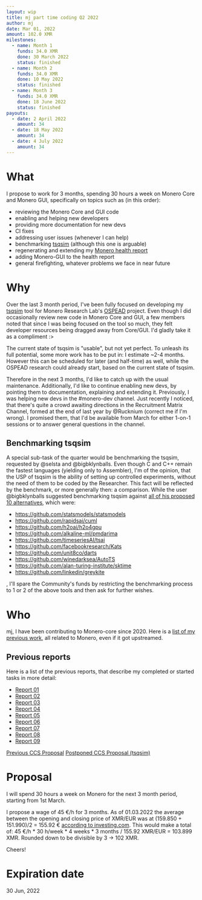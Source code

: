 ```yaml
---
layout: wip
title: mj part time coding Q2 2022
author: mj
date: Mar 01, 2022
amount: 102.0 XMR
milestones:
  - name: Month 1
    funds: 34.0 XMR
    done: 30 March 2022
    status: finished
  - name: Month 2
    funds: 34.0 XMR
    done: 10 May 2022
    status: finished
  - name: Month 3
    funds: 34.0 XMR
    done: 18 June 2022
    status: finished
payouts:
  - date: 2 April 2022
    amount: 34
  - date: 18 May 2022
    amount: 34
  - date: 4 July 2022
    amount: 34
---
```



# What

I propose to work for 3 months, spending 30 hours a week on Monero Core and Monero GUI, specifically on topics such as (in this order):
- reviewing the Monero Core and GUI code
- enabling and helping new developers
- providing more documentation for new devs
- CI fixes
- addressing user issues (whenever I can help)
- benchmarking [tsqsim](https://github.com/mj-xmr/tsqsim) (although this one is arguable)
- regenerating and extending my [Monero health report](http://cryptog.hopto.org/monero/health/)
- adding Monero-GUI to the health report
- general firefighting, whatever problems we face in near future

# Why

Over the last 3 month period, I've been fully focused on developing my [tsqsim](https://github.com/mj-xmr/tsqsim) tool for Monero Research Lab's [OSPEAD](https://ccs.getmonero.org/proposals/Rucknium-OSPEAD-Fortifying-Monero-Against-Statistical-Attack.html) project. Even though I did occasionally review new code in Monero Core and GUI, a few members noted that since I was being focused on the tool so much, they felt developer resources being dragged away from Core/GUI. I'd gladly take it as a compliment :>

The current state of tsqsim is "usable", but not yet perfect. To unleash its full potential, some more work has to be put in: I estimate ~2-4 months. However this can be scheduled for later (and half-time) as well, while the OSPEAD research could already start, based on the current state of tsqsim.

Therefore in the next 3 months, I'd like to catch up with the usual maintenance. Additionally, I'd like to continue enabling new devs, by pointing them to documentation, explaining and extending it. Previously, I was helping new devs in the #monero-dev channel. Just recently I noticed, that there's quite a crowd awaiting directions in the Recruitment Matrix Channel, formed at the end of last year by @Rucknium (correct me if I'm wrong). I promised them, that I'd be available from March for either 1-on-1 sessions or to answer general questions in the channel.

## Benchmarking tsqsim

A special sub-task of the quarter would be benchmarking the tsqsim, requested by @selsta and @bigbklynballs. Even though C and C++ remain the fastest languages (yielding only to Assembler), I'm of the opinion, that the USP of tsqsim is the ability of setting up controlled experiments, without the need of them to be coded by the Researcher. This fact will be reflected by the benchmark, or more generally then: a comparison. While the user @bigbklynballs suggested benchmarking tsqsim against [all of his proposed 10 alternatives](https://libera.ems.host/_matrix/media/r0/download/libera.chat/ffa8bb5c2f97fd1ff5b9990a70f139ad96586270), which were:

- https://github.com/statsmodels/statsmodels
- https://github.com/rapidsai/cuml
- https://github.com/h2oai/h2o4gpu
- https://github.com/alkaline-ml/pmdarima
- https://github.com/timeseriesAI/tsai
- https://github.com/facebookresearch/Kats
- https://github.com/unit8co/darts
- https://github.com/winedarksea/AutoTS
- https://github.com/alan-turing-institute/sktime
- https://github.com/linkedin/greykite

, I'll spare the Community's funds by restricting the benchmarking process to 1 or 2 of the above tools and then ask for further wishes.

# Who

mj, I have been contributing to Monero-core since 2020. Here is a [list of my previous work](https://github.com/pulls?q=is%3Apr+author%3Amj-xmr+archived%3Afalse+is%3Amerged+), all related to Monero, even if it got upstreamed.


## Previous reports
Here is a list of the previous reports, that describe my completed or started tasks in more detail:
- [Report 01](https://repo.getmonero.org/monero-project/ccs-proposals/-/merge_requests/200#note_10764)
- [Report 02](https://repo.getmonero.org/monero-project/ccs-proposals/-/merge_requests/200#note_10860)
- [Report 03](https://repo.getmonero.org/monero-project/ccs-proposals/-/merge_requests/200#note_10954)
- [Report 04](https://repo.getmonero.org/monero-project/ccs-proposals/-/merge_requests/231#note_11248)
- [Report 05](https://repo.getmonero.org/monero-project/ccs-proposals/-/merge_requests/231#note_11421)
- [Report 06](https://repo.getmonero.org/monero-project/ccs-proposals/-/merge_requests/231#note_11662)
- [Report 07](https://repo.getmonero.org/monero-project/ccs-proposals/-/merge_requests/266#note_14040)
- [Report 08](https://repo.getmonero.org/monero-project/ccs-proposals/-/merge_requests/266#note_14436)
- [Report 09](https://repo.getmonero.org/monero-project/ccs-proposals/-/merge_requests/266#note_14671)

[Previous CCS Proposal](https://ccs.getmonero.org/proposals/mj-part-time-2021-q4.html)
[Postponed CCS Proposal (tsqsim)](https://repo.getmonero.org/monero-project/ccs-proposals/-/merge_requests/283)

# Proposal

I will spend 30 hours a week on Monero for the next 3 month period, starting from 1st March.

I propose a wage of 45 €/h for 3 months. As of 01.03.2022 the average between the opening and closing price of XMR/EUR was at (159.850 + 151.990)/2 = 155.92 € [according to investing.com](https://www.investing.com/crypto/monero/xmr-eur-historical-data). This would make a total of:
45 €/h * 30 h/week * 4 weeks * 3 months / 155.92 XMR/EUR = 103.899 XMR. Rounded down to be divisible by 3 -> 102 XMR.

Cheers!



# Expiration date
30 Jun, 2022
